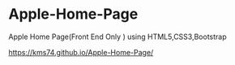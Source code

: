 # Apple-Home-Page
Apple Home Page(Front End Only ) using HTML5,CSS3,Bootstrap

https://kms74.github.io/Apple-Home-Page/
